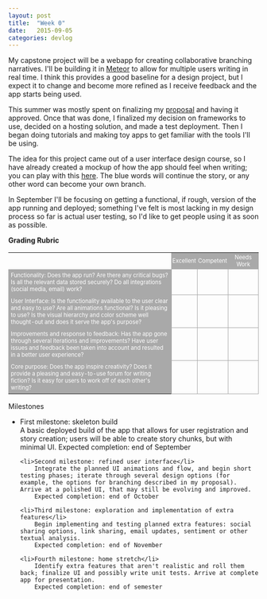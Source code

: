 ```yaml
---
layout: post
title:  "Week 0"
date:   2015-09-05
categories: devlog
---
```

My capstone project will be a webapp for creating collaborative branching narratives. I'll be building it in [Meteor](https://www.meteor.com/) to allow for multiple users writing in real time. I think this provides a good baseline for a design project, but I expect it to change and become more refined as I receive feedback and the app starts being used. 

This summer was mostly spent on finalizing my [proposal](http://mkeat.net/files/Keating_capstone_proposal_v1.pdf) and having it approved. Once that was done, I finalized my decision on frameworks to use, decided on a hosting solution, and made a test deployment. Then I began doing tutorials and making toy apps to get familiar with the tools I'll be using.

The idea for this project came out of a user interface design course, so I have already created a mockup of how the app should feel when writing; you can play with this [here](http://mkeat.net/story_proto/highlight.html). The blue words will continue the story, or any other word can become your own branch. 

In September I'll be focusing on getting a functional, if rough, version of the app running and deployed; something I've felt is most lacking in my design process so far is actual user testing, so I'd like to get people using it as soon as possible.

**Grading Rubric**

<table style="width:100%">
  <tr>
    <td ></td>
    <td style="font-size: .7em; color: white; background-color: #A9A9A9; padding: 2px; text-align: center">Excellent</td> 
    <td style="font-size: .7em; color: white; background-color: #A9A9A9; padding: 2px; text-align: center">Competent</td>
    <td style="font-size: .7em; color: white; background-color: #A9A9A9; padding: 2px; text-align: center">Needs Work</td>	
  </tr>
  <tr>
    <td  style="font-size: .7em; color: white; background-color: #A9A9A9; padding: 5px; max-width: 400px;">Functionality: Does the app run? Are there any critical bugs? Is all the relevant data stored securely? Do all integrations (social media, email) work?</td>
<td style="font-size: .7em; border: 1px solid #A9A9A9;"></td>
<td style="font-size: .7em; border: 1px solid #A9A9A9;"></td>
<td style="font-size: .7em; border: 1px solid #A9A9A9;"></td>
  </tr>
<tr>
    <td  style="font-size: .7em; color: white; background-color: #A9A9A9; padding: 5px; max-width: 400px;">User Interface: Is the functionality available to the user clear and easy to use? Are all animations functional? Is it pleasing to use? Is the visual hierarchy and color scheme well thought-out and does it serve the app's purpose?</td>
<td style="font-size: .7em; border: 1px solid #A9A9A9;"></td>
<td style="font-size: .7em; border: 1px solid #A9A9A9;"></td>
<td style="font-size: .7em; border: 1px solid #A9A9A9;"></td>
  </tr>
<tr>
    <td  style="font-size: .7em; color: white; background-color: #A9A9A9; padding: 5px; max-width: 400px;"> Improvements and response to feedback: Has the app gone through several iterations and improvements? Have user issues and feedback been taken into account and resulted in a better user experience?</td>
<td style="font-size: .7em; border: 1px solid #A9A9A9;"></td>
<td style="font-size: .7em; border: 1px solid #A9A9A9;"></td>
<td style="font-size: .7em; border: 1px solid #A9A9A9;"></td>
  </tr>
<tr>
    <td  style="font-size: .7em; color: white; background-color: #A9A9A9; padding: 5px; max-width: 400px;">Core purpose: Does the app inspire creativity? Does it provide a pleasing and easy-to-use forum for writing fiction? Is it easy for users to work off of each other's writing?</td>
<td style="font-size: .7em; border: 1px solid #A9A9A9;"></td>
<td style="font-size: .7em; border: 1px solid #A9A9A9;"></td>
<td style="font-size: .7em; border: 1px solid #A9A9A9;"></td>
  </tr>
  </tr>
</table>


Milestones

<ul>
	<li>First milestone: skeleton build </li>
		A basic deployed build of the app that allows for user registration and story creation; users will be able to create story chunks, but with minimal UI.
		Expected completion: end of September

	<li>Second milestone: refined user interface</li>
		Integrate the planned UI animations and flow, and begin short testing phases; iterate through several design options (for example, the options for branching described in my proposal). Arrive at a polished UI, that may still be evolving and improved.
		Expected completion: end of October

	<li>Third milestone: exploration and implementation of extra features</li>
		Begin implementing and testing planned extra features: social sharing options, link sharing, email updates, sentiment or other textual analysis.
		Expected completion: end of November

	<li>Fourth milestone: home stretch</li>
		Identify extra features that aren't realistic and roll them back; finalize UI and possibly write unit tests. Arrive at complete app for presentation.
		Expected completion: end of semester
		

</ul>